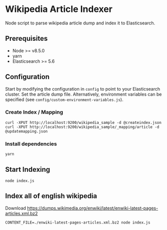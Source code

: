 # Wikipedia Article Indexer

Node script to parse wikipedia article dump and index it to Elasticsearch.

## Prerequisites

- Node >= v8.5.0
- yarn
- Elasticsearch >= 5.6

## Configuration

Start by modifying the configuration in `config` to point to your Elasticsearch cluster. Set the article dump file. Alternatively, environment variables can be specified (see `config/custom-environment-variables.js`). 

### Create Index / Mapping

```
curl -XPUT http://localhost:9200/wikipedia_sample -d @createindex.json 
curl -XPUT http://localhost:9200/wikipedia_sample/_mapping/article -d @updatemapping.json
```

### Install dependencies

`yarn`

## Start Indexing

`node index.js`

## Index all of english wikipedia

Download https://dumps.wikimedia.org/enwiki/latest/enwiki-latest-pages-articles.xml.bz2

`CONTENT_FILE=./enwiki-latest-pages-articles.xml.bz2 node index.js`

